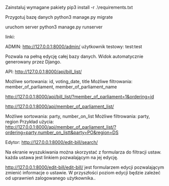 
Zainstaluj wymagane pakiety
pip3 install -r .\requirements.txt

Przygotuj bazę danych
python3 manage.py migrate

uruchom server
python3 manage.py runserver


linki:

ADMIN:
http://127.0.0.1:8000/admin/
    użytkownik testowy: test:test

Pozwala na pełną edycję całej bazy danych. Widok automatycznie generowany przez Django.

API:
http://127.0.0.1:8000/api/bill_list/

Możliwe sortowania: id, voting_date, title
Możliwe filtrowania: member_of_parliament, member_of_parliament_name

http://127.0.0.1:8000/api/bill_list/?member_of_parliament=1&ordering=id

http://127.0.0.1:8000/api/member_of_parliament_list/

Możliwe sortowania: party, number_on_list
Możliwe filtrowania: party, region
Przykład użycia:
http://127.0.0.1:8000/api/member_of_parliament_list/?ordering=party,number_on_listt&party=PO&region=DS

Edytor:
http://127.0.0.1:8000/edit-bill/search/

Na ekranie wyszukiwania można skorzystać z formularza do filtracji ustaw. każda ustawa jest linkiem pozwalającym na jej edycję.

http://127.0.0.1:8000/edit-bill/edit-bill/<pk>
jest formularzem edycji pozwalającym zmienić informacje o ustawie. W przyszłości poziom edycji będzie zależeć od uprawnień zalogowanego użytkownika..
